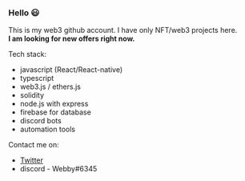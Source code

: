 ### Hello 😃
This is my web3 github account. I have only NFT/web3 projects here.  
**I am looking for new offers right now.**

Tech stack:
- javascript (React/React-native)
- typescript
- web3.js / ethers.js
- solidity
- node.js with express
- firebase for database
- discord bots
- automation tools

Contact me on:
- [Twitter](https://twitter.com/nft_webby)
- discord - Webby#6345

